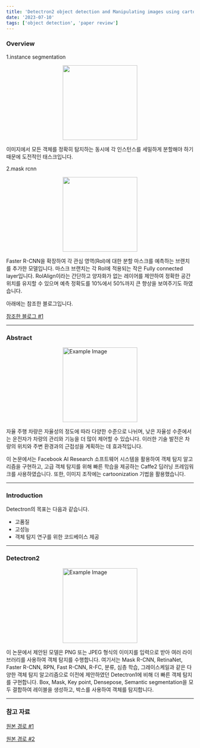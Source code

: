 ```yaml
---
title: 'Detectron2 object detection and Manipulating images using cartoonization'
date: '2023-07-10'
tags: ['object detection', 'paper review']
---
```


### Overview

1.instance segmentation

<img src="https://img1.daumcdn.net/thumb/R1280x0/?scode=mtistory2&fname=https%3A%2F%2Fblog.kakaocdn.net%2Fdn%2FbRHsAP%2FbtqWUpxkKIH%2FL7l9x3pcMKL8fBS2qEzbzk%2Fimg.jpg" style="display: block; margin: 0 auto; height:200;" />

이미지에서 모든 객체를 정확히 탐지하는 동시에 각 인스턴스를 세밀하게 분할해야 하기 때문에 도전적인 태스크입니다.

2.mask rcnn

<img src="https://img1.daumcdn.net/thumb/R1280x0/?scode=mtistory2&fname=https%3A%2F%2Fblog.kakaocdn.net%2Fdn%2Fcx1zeb%2FbtqWX5EbBpp%2FSDi2o1RDnpCCs2ckVpA8d0%2Fimg.png" style="display: block; margin: 0 auto; height:200;" />

Faster R-CNN을 확장하여 각 관심 영역(RoI)에 대한 분할 마스크를 예측하는 브랜치를 추가한 모델입니다. 마스크 브랜치는 각 RoI에 적용되는 작은 Fully connected layer입니다. RoIAlign이라는 간단하고 양자화가 없는 레이어를 제안하여 정확한 공간 위치를 유지할 수 있으며 예측 정확도를 10%에서 50%까지 큰 향상을 보여주기도 하였습니다.

아래에는 참조한 블로그입니다.

[참조한 블로그 #1](https://herbwood.tistory.com/20)

---

### Abstract

<img src="https://velog.velcdn.com/images%2Fjunyoung9696%2Fpost%2Fcb3ef352-6b20-41f4-8962-65526a847d41%2F66535560-d3422200-eace-11e9-9123-5535d469db19.png" alt="Example Image" style="display: block; margin: 0 auto; height:200;" />

자율 주행 차량은 자율성의 정도에 따라 다양한 수준으로 나뉘며, 낮은 자율성 수준에서는 운전자가 차량의 관리와 기능을 더 많이 제어할 수 있습니다. 이러한 기술 발전은 차량의 위치와 주변 환경과의 근접성을 계획하는 데 효과적입니다.

이 논문에서는 Facebook AI Research 소프트웨어 시스템을 활용하여 객체 탐지 알고리즘을 구현하고, 고급 객체 탐지를 위해 빠른 학습을 제공하는 Caffe2 딥러닝 프레임워크를 사용하였습니다. 또한, 이미지 조작에는 cartoonization 기법을 활용했습니다.

---

### Introduction

Detectron의 목표는 다음과 같습니다.

- 고품질
- 고성능
- 객체 탐지 연구를 위한 코드베이스 제공

---

### Detectron2

<img src="https://velog.velcdn.com/images%2Fjunyoung9696%2Fpost%2Ffdfa5ffd-b6aa-4ca4-8289-d386029ed9b3%2F9.PNG" alt="Example Image" style="display: block; margin: 0 auto; height:200;" />

이 논문에서 제안된 모델은 PNG 또는 JPEG 형식의 이미지를 입력으로 받아 여러 라이브러리를 사용하여 객체 탐지를 수행합니다. 여기서는 Mask R-CNN, RetinaNet, Faster R-CNN, RPN, Fast R-CNN, R-FC, 분류, 심층 학습, 그레이스케일과 같은 다양한 객체 탐지 알고리즘으로 이전에 제안하였던 Detectron1에 비해 더 빠른 객체 탐지를 구현합니다. Box, Mask, Key point, Densepose, Semantic segmentation을 모두 결합하여 레이블을 생성하고, 박스를 사용하여 객체를 탐지합니다.

---

### 참고 자료

[원본 경로 #1](https://arxiv.org/pdf/1703.06870)

[원본 경로 #2](https://www.ijert.org/research/detectron2-object-detection-manipulating-images-using-cartoonization-IJERTV10IS080122.pdf)


